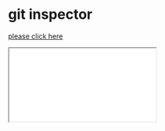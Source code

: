 # git inspector
[please click here](https://github.com/99003607/activity2c/blob/main/gitinspector/result.html)

<iframe src="result.html"></iframe>
